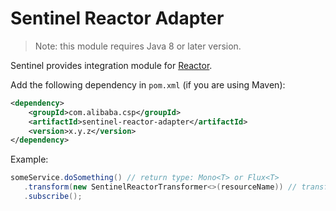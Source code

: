 # Sentinel Reactor Adapter

> Note: this module requires Java 8 or later version.

Sentinel provides integration module for [Reactor](https://projectreactor.io/).

Add the following dependency in `pom.xml` (if you are using Maven):

```xml
<dependency>
    <groupId>com.alibaba.csp</groupId>
    <artifactId>sentinel-reactor-adapter</artifactId>
    <version>x.y.z</version>
</dependency>
```

Example:

```java
someService.doSomething() // return type: Mono<T> or Flux<T>
   .transform(new SentinelReactorTransformer<>(resourceName)) // transform here
   .subscribe();
```